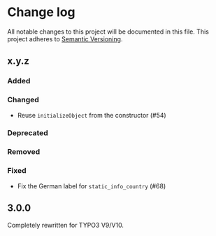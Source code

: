 # Change log

All notable changes to this project will be documented in this file.
This project adheres to [Semantic Versioning](https://semver.org/).

## x.y.z

### Added

### Changed
- Reuse `initializeObject` from the constructor (#54)

### Deprecated

### Removed

### Fixed
- Fix the German label for `static_info_country` (#68)

## 3.0.0

Completely rewritten for TYPO3 V9/V10.
